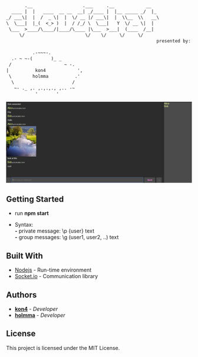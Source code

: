 ```

       .__                   .___     .__            __   
  ____ |  |   ____  __ __  __| _/____ |  |__ _____ _/  |_ 
_/ ___\|  |  /  _ \|  |  \/ __ |/ ___\|  |  \\__  \\   __\
\  \___|  |_(  <_> )  |  / /_/ \  \___|   Y  \/ __ \|  |  
 \___  >____/\____/|____/\____ |\___  >___|  (____  /__|  
     \/                       \/    \/     \/     \/      
                                                         presented by:

          .-~~~-.
  .- ~ ~-(       )_ _
 /                    ~ -.
|          kon4            ',
 \        holmma          .'
  \                      /
   ~- ._ ,. ,.,.,., ,.. -~
           '       '        
```
![cloudchat](https://github.com/eightfour/Cloudchat/blob/master/media/cloudchat.jpg)
## Getting Started

* run **npm start**

* Syntax:  
       **-** private message: \p {user} text  
       **-** group messages: \g (user1, user2, ..) text

## Built With

* [Nodejs](https://nodejs.org/) - Run-time environment
* [Socket.io](https://socket.io) - Communication library

## Authors

* **[kon4](https://github.com/eightfour)** - *Developer*
* **[holmma](https://github.com/holmma)** - *Developer*

## License

This project is licensed under the MIT License.
